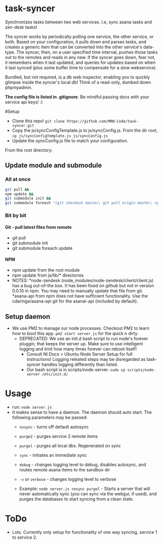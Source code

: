 task-syncer
===========

Synchronizes tasks between two web services.  I.e, sync asana tasks and zen-desk tasks!

The syncer works by periodically polling one service, the other service, or both.  Based on your configuration, it pulls down and parses tasks, and creates a generic item that can be converted into the other service's data-type.  The syncer, then, on a user specified time interval, pushes those tasks out to the remotes and reads in any new.  If the syncer goes down, fear not, it remembers when it last updated, and queries for updates based on when it last synced (plus some buffer time to compensate for a slow webservice).

Bundled, but not required, is a db web inspector, enabling you to quickly glimpse inside the syncer's local db!  Think of a read-only, dumbed down phpmyadmin.

**The config file is listed in .gitignore**.  Be mindful passing docs with your service api keys! :)

#Setup
* Clone this repo! `git clone https://github.com/MRN-Code/task-syncer.git`
* Copy the js/syncConfigTemplate.js to js/syncConfig.js.  From the dir root, `cp js/syncConfigTemplate.js js/syncConfig.js`
* Update the syncConfig.js file to match your configuration.

From the root directory:

## Update module and submodule
### All at once
```bash
git pull &&
npm update &&
git submodule init &&
git submodule foreach "(git checkout master; git pull origin master; npm-update)&"
```

### Bit by bit
#### Git - pull latest files from remote
* git pull
* git submodule init
* git submodule foreach update

#### NPM
* npm update from the root module
* npm update from js/lib/* directories
* NOTES:
  *node-zendesk (node_modules/node-zendesk/client/client.js) has a bug out-of-the box.  It has been fixed on github but not in version 0.0.10 in npm.  You may need to manually update that file from git.
  *asana-api from npm does not have sufficient functionality.  Use the cdaringe/asana-api git for the asanai-api (included by default).

## Setup daemon
* We use PM2 to manage our node processes.  Checkout PM2 to learn how to boot this app.  `pm2 start server.js` for the quick n dirty.
    * DEPRECATED: We use an init.d bash script to run node's forever pluggin, that keeps the server up.  Make sure to use intelligent logging and limit how many times forever can reboot itself!
      * Consult NI Docs > Ubuntu Node Server Setup for full instructions!  Logging releated steps may be disregarded as task-syncer handles logging differently than listed.
      * Our bash script is in scripts/node-server. `sudo cp scripts/node-server /etc/init.d/`

# Usage
* run: `node server.js`
* It makes sense to have a daemon.  The daemon should auto start.  The following parameters may be passed:
  * `nosync` - turns off default autosync
  * `purge2` - purges service 2 remote items
  * `purgel` - purges all local dbs.  Regenerated on sync
  * `sync` - initiates an immediate sync
  * `debug` - changes logging level to debug, disables autosync, and routes remote asana items to the sandbox dir
  * `-v` or `verbose` - changes logging level to verbose

  * Example: `node server.js nosync purgel` - Starts a server that will never automatically sync (you can sync via the webgui, if used), and purges the databases to start syncing from a clean state.

# ToDo
* Lots.  Currently only setup for functionality of one way syncing, service 1 to service 2.
